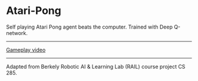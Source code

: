# Atari-Pong
Self playing Atari Pong agent beats the computer. Trained with Deep Q-network. 

---

[Gameplay video ](https://www.youtube.com/watch?v=zSqmZw-8auc)

---

Adapted from Berkely Robotic AI & Learning Lab (RAIL) course project CS 285. 
